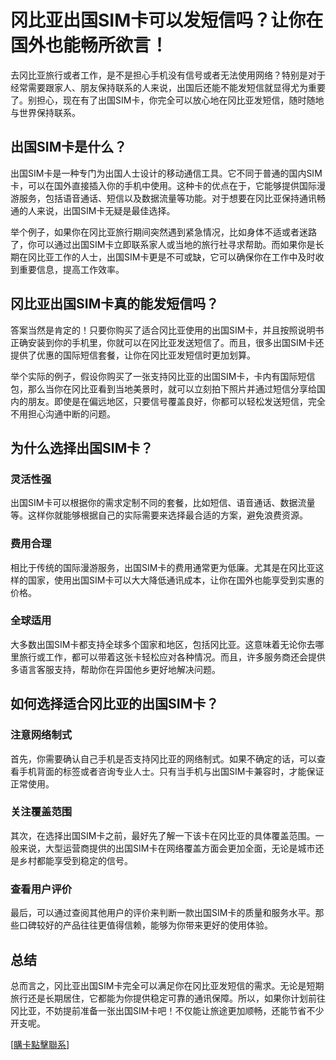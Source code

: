 # 冈比亚出国SIM卡可以发短信吗？让你在国外也能畅所欲言！

去冈比亚旅行或者工作，是不是担心手机没有信号或者无法使用网络？特别是对于经常需要跟家人、朋友保持联系的人来说，出国后还能不能发短信就显得尤为重要了。别担心，现在有了出国SIM卡，你完全可以放心地在冈比亚发短信，随时随地与世界保持联系。

## 出国SIM卡是什么？

出国SIM卡是一种专门为出国人士设计的移动通信工具。它不同于普通的国内SIM卡，可以在国外直接插入你的手机中使用。这种卡的优点在于，它能够提供国际漫游服务，包括语音通话、短信以及数据流量等功能。对于想要在冈比亚保持通讯畅通的人来说，出国SIM卡无疑是最佳选择。

举个例子，如果你在冈比亚旅行期间突然遇到紧急情况，比如身体不适或者迷路了，你可以通过出国SIM卡立即联系家人或当地的旅行社寻求帮助。而如果你是长期在冈比亚工作的人士，出国SIM卡更是不可或缺，它可以确保你在工作中及时收到重要信息，提高工作效率。

## 冈比亚出国SIM卡真的能发短信吗？

答案当然是肯定的！只要你购买了适合冈比亚使用的出国SIM卡，并且按照说明书正确安装到你的手机里，你就可以在冈比亚发送短信了。而且，很多出国SIM卡还提供了优惠的国际短信套餐，让你在冈比亚发短信时更加划算。

举个实际的例子，假设你购买了一张支持冈比亚的出国SIM卡，卡内有国际短信包，那么当你在冈比亚看到当地美景时，就可以立刻拍下照片并通过短信分享给国内的朋友。即使是在偏远地区，只要信号覆盖良好，你都可以轻松发送短信，完全不用担心沟通中断的问题。

## 为什么选择出国SIM卡？

### 灵活性强

出国SIM卡可以根据你的需求定制不同的套餐，比如短信、语音通话、数据流量等。这样你就能够根据自己的实际需要来选择最合适的方案，避免浪费资源。

### 费用合理

相比于传统的国际漫游服务，出国SIM卡的费用通常更为低廉。尤其是在冈比亚这样的国家，使用出国SIM卡可以大大降低通讯成本，让你在国外也能享受到实惠的价格。

### 全球适用

大多数出国SIM卡都支持全球多个国家和地区，包括冈比亚。这意味着无论你去哪里旅行或工作，都可以带着这张卡轻松应对各种情况。而且，许多服务商还会提供多语言客服支持，帮助你在异国他乡更好地解决问题。

## 如何选择适合冈比亚的出国SIM卡？

### 注意网络制式

首先，你需要确认自己手机是否支持冈比亚的网络制式。如果不确定的话，可以查看手机背面的标签或者咨询专业人士。只有当手机与出国SIM卡兼容时，才能保证正常使用。

### 关注覆盖范围

其次，在选择出国SIM卡之前，最好先了解一下该卡在冈比亚的具体覆盖范围。一般来说，大型运营商提供的出国SIM卡在网络覆盖方面会更加全面，无论是城市还是乡村都能享受到稳定的信号。

### 查看用户评价

最后，可以通过查阅其他用户的评价来判断一款出国SIM卡的质量和服务水平。那些口碑较好的产品往往更值得信赖，能够为你带来更好的使用体验。

## 总结

总而言之，冈比亚出国SIM卡完全可以满足你在冈比亚发短信的需求。无论是短期旅行还是长期居住，它都能为你提供稳定可靠的通讯保障。所以，如果你计划前往冈比亚，不妨提前准备一张出国SIM卡吧！不仅能让旅途更加顺畅，还能节省不少开支呢。

[[購卡點擊聯系](https://t.me/s/esim1088)]